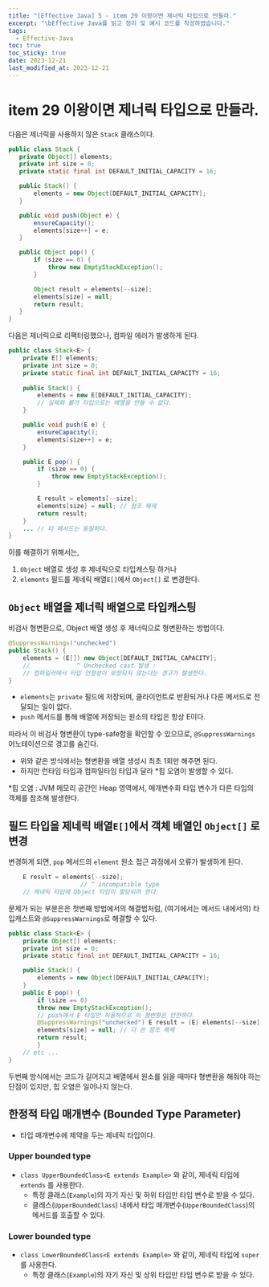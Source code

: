 ```yaml
---
title: "[Effective Java] 5 - item 29 이왕이면 제너릭 타입으로 만들라."
excerpt: "\bEffective Java를 읽고 정리 및 예시 코드를 작성하였습니다."
tags:
  - Effective-Java
toc: true
toc_sticky: true
date: 2023-12-21
last_modified_at: 2023-12-21
---
```


# item 29 이왕이면 제너릭 타입으로 만들라.

다음은 제너릭을 사용하지 않은 `Stack` 클래스이다.

```java
public class Stack {
   private Object[] elements;
   private int size = 0;
   private static final int DEFAULT_INITIAL_CAPACITY = 16;

   public Stack() {
       elements = new Object[DEFAULT_INITIAL_CAPACITY];
   }

   public void push(Object e) {
       ensureCapacity();
       elements[size++] = e;
   }

   public Object pop() {
       if (size == 0) {
           throw new EmptyStackException();
       }

       Object result = elements[--size];
       elements[size] = null;
       return result;
   }
}

```

다음은 제너릭으로 리팩터링했으나, 컴파일 에러가 발생하게 된다.

```java
public class Stack<E> {
    private E[] elements;
    private int size = 0;
    private static final int DEFAULT_INITIAL_CAPACITY = 16;
    
    public Stack() {
        elements = new E[DEFAULT_INITIAL_CAPACITY]; 
        // 실체화 불가 타입으로는 배열을 만들 수 없다.
    }

    public void push(E e) {
        ensureCapacity();
        elements[size++] = e;
    }

    public E pop() {
        if (size == 0) {
            throw new EmptyStackException();
        }

        E result = elements[--size];
        elements[size] = null; // 참조 해제
        return result;
    }
    ... // 타 메서드는 동일하다.
}
```

이를 해결하기 위해서는,
1. `Object` 배열로 생성 후 제네릭으로 타입캐스팅 하거나
2.  `elements` 필드를 제네릭 배열`E[]`에서 `Object[]` 로 변경한다.

## `Object` 배열을 제너릭 배열으로 타입캐스팅

비검사 형변환으로, Object 배열 생성 후 제너릭으로 형변환하는 방법이다.

```java
@SuppressWarnings("unchecked")
public Stack() {
    elements = (E[]) new Object[DEFAULT_INITIAL_CAPACITY];
    //             ^ Unchecked cast 발생 : 
	// 컴파일러에서 타입 안정성이 보장되지 않는다는 경고가 발생한다.
}
```

- `elements`는 `private` 필드에 저장되며, 클라이언트로 반환되거나 다른 메서드로 전달되는 일이 없다.
- `push` 메서드를 통해 배열에 저장되는 원소의 타입은 항상 E이다.

따라서 이 비검사 형변환이 type-safe함을 확인할 수 있으므로, `@SuppressWarnings` 어노테이션으로 경고를 숨긴다.

- 위와 같은 방식에서는 형변환을 배열 생성시 최초 1회만 해주면 된다.
- 하지만 런타임 타입과 컴파일타임 타입과 달라 \*힙 오염이 발생할 수 있다.

\*힙 오염 : JVM 메모리 공간인 Heap 영역에서, 매개변수화 타입 변수가 다른 타입의 객체를 참조해 발생한다.


## 필드 타입을 제네릭 배열`E[]`에서 객체 배열인 `Object[]` 로 변경

변경하게 되면, `pop` 메서드의 `element` 원소 접근 과정에서 오류가 발생하게 된다.

```java
	E result = elements[--size];
					// ^ incompatible type
	// 제네릭 타입에 Object 타입이 할당되려 한다.
```

 문제가 되는 부분은은 첫번째 방법에서의 해결법처럼, (여기에서는 메서드 내에서의) 타입캐스트와 `@SuppressWarnings`로 해결할 수 있다.


```java
public class Stack<E> {
    private Object[] elements;
    private int size = 0;
    private static final int DEFAULT_INITIAL_CAPACITY = 16;

    public Stack() {
        elements = new Object[DEFAULT_INITIAL_CAPACITY];
    }
    public E pop() {
        if (size == 0)        
        throw new EmptyStackException();    
        // push에서 E 타입만 허용하므로 이 형변환은 안전하다.   
        @SuppressWarnings("unchecked") E result = (E) elements[--size];
        elements[size] = null; // 다 쓴 참조 해제    
        return result;
        }
	// etc ...
}
```

두번째 방식에서는 코드가 길어지고 배열에서 원소를 읽을 때마다 형변환을 해줘야 하는 단점이 있지만, 힙 오염은 일어나지 않는다.

##  한정적 타입 매개변수 (Bounded Type Parameter)

- 타입 매개변수에 제약을 두는 제네릭 타입이다.

### Upper bounded type

- `class UpperBoundedClass<E extends Example>` 와 같이, 제네릭 타입에 `extends` 를 사용한다.
	- 특정 클래스(`Example`)의 자기 자신 및 하위 타입만 타입 변수로 받을 수 있다.
	- 클래스(`UpperBoundedClass`) 내에서 타입 매개변수(`UpperBoundedClass`)의 메서드를 호출할 수 있다.

### Lower bounded type

- `class LowerBoundedClass<E extends Example>` 와 같이, 제네릭 타입에 `super` 를 사용한다.
	- 특정 클래스(`Example`)의 자기 자신 및 상위 타입만 타입 변수로 받을 수 있다.
